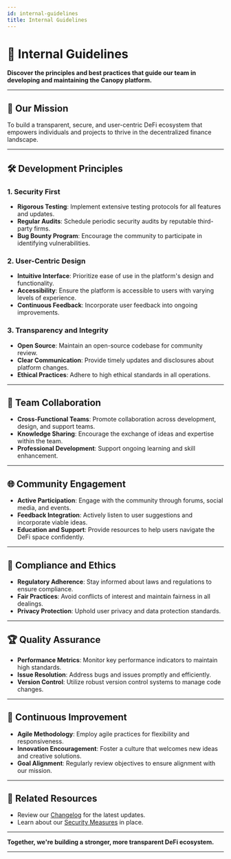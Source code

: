 ```yaml
---
id: internal-guidelines
title: Internal Guidelines
---
```


# 📝 Internal Guidelines

**Discover the principles and best practices that guide our team in developing and maintaining the Canopy platform.**

---

## 🎯 **Our Mission**

To build a transparent, secure, and user-centric DeFi ecosystem that empowers individuals and projects to thrive in the decentralized finance landscape.

---

## 🛠️ **Development Principles**

### **1. Security First**

- **Rigorous Testing**: Implement extensive testing protocols for all features and updates.
- **Regular Audits**: Schedule periodic security audits by reputable third-party firms.
- **Bug Bounty Program**: Encourage the community to participate in identifying vulnerabilities.

### **2. User-Centric Design**

- **Intuitive Interface**: Prioritize ease of use in the platform's design and functionality.
- **Accessibility**: Ensure the platform is accessible to users with varying levels of experience.
- **Continuous Feedback**: Incorporate user feedback into ongoing improvements.

### **3. Transparency and Integrity**

- **Open Source**: Maintain an open-source codebase for community review.
- **Clear Communication**: Provide timely updates and disclosures about platform changes.
- **Ethical Practices**: Adhere to high ethical standards in all operations.

---

## 🤝 **Team Collaboration**

- **Cross-Functional Teams**: Promote collaboration across development, design, and support teams.
- **Knowledge Sharing**: Encourage the exchange of ideas and expertise within the team.
- **Professional Development**: Support ongoing learning and skill enhancement.

---

## 🌐 **Community Engagement**

- **Active Participation**: Engage with the community through forums, social media, and events.
- **Feedback Integration**: Actively listen to user suggestions and incorporate viable ideas.
- **Education and Support**: Provide resources to help users navigate the DeFi space confidently.

---

## 📖 **Compliance and Ethics**

- **Regulatory Adherence**: Stay informed about laws and regulations to ensure compliance.
- **Fair Practices**: Avoid conflicts of interest and maintain fairness in all dealings.
- **Privacy Protection**: Uphold user privacy and data protection standards.

---

## 🏆 **Quality Assurance**

- **Performance Metrics**: Monitor key performance indicators to maintain high standards.
- **Issue Resolution**: Address bugs and issues promptly and efficiently.
- **Version Control**: Utilize robust version control systems to manage code changes.

---

## 🔄 **Continuous Improvement**

- **Agile Methodology**: Employ agile practices for flexibility and responsiveness.
- **Innovation Encouragement**: Foster a culture that welcomes new ideas and creative solutions.
- **Goal Alignment**: Regularly review objectives to ensure alignment with our mission.

---

## 📖 **Related Resources**

- Review our [Changelog](changelog) for the latest updates.
- Learn about our [Security Measures](../autonomous-system-aegis-contract/security-measures-and-audits) in place.

---

**Together, we're building a stronger, more transparent DeFi ecosystem.**

---
